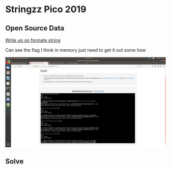 # Stringzz Pico 2019 

## Open Source Data

[Write up on formate string](http://www.cis.syr.edu/~wedu/Teaching/cis643/LectureNotes_New/Format_String.pdf)

Can see the flag I think in memory just need to get it out some how

![Flag in memory?](flaginmemory.png)

## Solve
